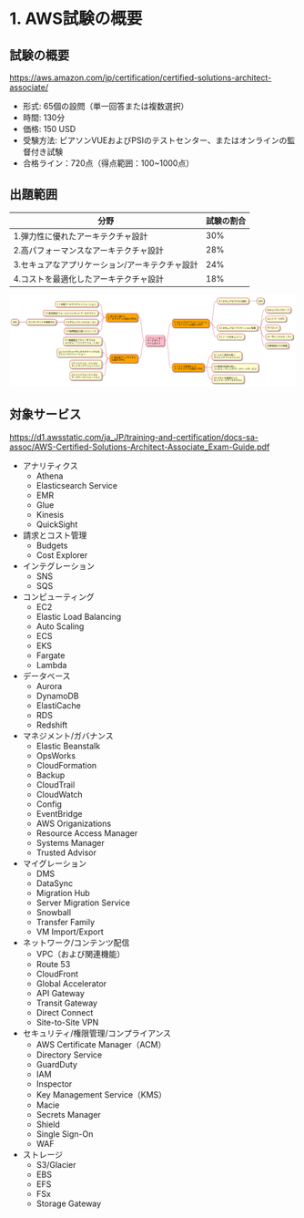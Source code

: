 
# 1. AWS試験の概要

## 試験の概要
https://aws.amazon.com/jp/certification/certified-solutions-architect-associate/

* 形式: 65個の設問（単一回答または複数選択）
* 時間: 130分
* 価格: 150 USD
* 受験方法: ピアソンVUEおよびPSIのテストセンター、またはオンラインの監督付き試験
* 合格ライン：720点（得点範囲：100~1000点）

## 出題範囲

| 分野 | 試験の割合 |
|--|--|
| 1.弾力性に優れたアーキテクチャ設計 | 30% |
| 2.高パフォーマンスなアーキテクチャ設計 | 28% |
| 3.セキュアなアプリケーション/アーキテクチャ設計 | 24% |
| 4.コストを最適化したアーキテクチャ設計 | 18% |

![](assets/exam-coverage.svg)

## 対象サービス
https://d1.awsstatic.com/ja_JP/training-and-certification/docs-sa-assoc/AWS-Certified-Solutions-Architect-Associate_Exam-Guide.pdf

* アナリティクス
    * Athena
    * Elasticsearch Service
    * EMR
    * Glue
    * Kinesis
    * QuickSight
* 請求とコスト管理
    * Budgets
    * Cost Explorer
* インテグレーション
    * SNS
    * SQS
* コンピューティング
    * EC2
    * Elastic Load Balancing
    * Auto Scaling
    * ECS
    * EKS
    * Fargate
    * Lambda
* データベース
    * Aurora
    * DynamoDB
    * ElastiCache
    * RDS
    * Redshift
* マネジメント/ガバナンス
    * Elastic Beanstalk
    * OpsWorks
    * CloudFormation
    * Backup
    * CloudTrail
    * CloudWatch
    * Config
    * EventBridge
    * AWS Origanizations
    * Resource Access Manager
    * Systems Manager
    * Trusted Advisor
* マイグレーション
    * DMS
    * DataSync
    * Migration Hub
    * Server Migration Service
    * Snowball
    * Transfer Family
    * VM Import/Export
* ネットワーク/コンテンツ配信
    * VPC（および関連機能）
    * Route 53
    * CloudFront
    * Global Accelerator
    * API Gateway
    * Transit Gateway
    * Direct Connect
    * Site-to-Site VPN
* セキュリティ/権限管理/コンプライアンス
    * AWS Certificate Manager（ACM）
    * Directory Service
    * GuardDuty
    * IAM
    * Inspector
    * Key Management Service（KMS）
    * Macie
    * Secrets Manager
    * Shield
    * Single Sign-On
    * WAF
* ストレージ
    * S3/Glacier
    * EBS
    * EFS
    * FSx
    * Storage Gateway
